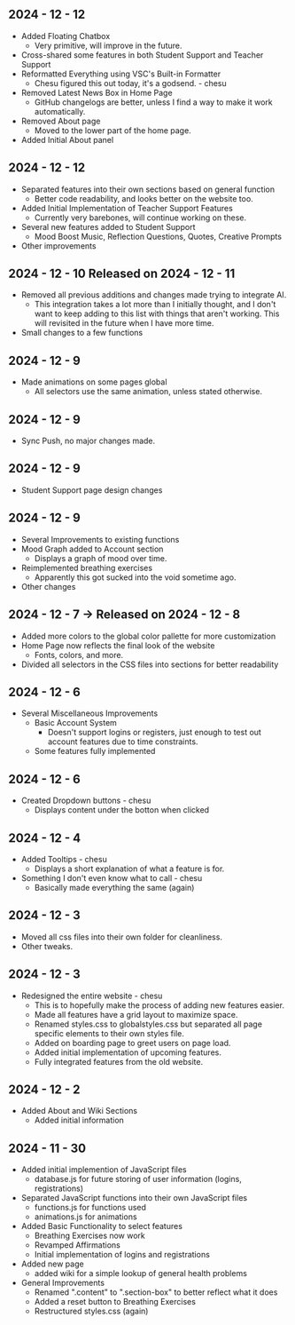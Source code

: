## 2024 - 12 - 12
- Added Floating Chatbox
    - Very primitive, will improve in the future.
- Cross-shared some features in both Student Support and Teacher Support
- Reformatted Everything using VSC's Built-in Formatter
    - Chesu figured this out today, it's a godsend. - chesu
- Removed Latest News Box in Home Page
    - GitHub changelogs are better, unless I find a way to make it work automatically.
- Removed About page
    - Moved to the lower part of the home page.
- Added Initial About panel

## 2024 - 12 - 12
- Separated features into their own sections based on general function
    - Better code readability, and looks better on the website too.
- Added Initial Implementation of Teacher Support Features
    - Currently very barebones, will continue working on these.
- Several new features added to Student Support
    - Mood Boost Music, Reflection Questions, Quotes, Creative Prompts
- Other improvements

## 2024 - 12 - 10 Released on 2024 - 12 - 11
- Removed all previous additions and changes made trying to integrate AI.
    - This integration takes a lot more than I initially thought, and I don't want to keep adding to this list with things that aren't working. 
    This will revisited in the future when I have more time.
- Small changes to a few functions

## 2024 - 12 - 9
- Made animations on some pages global
    - All selectors use the same animation, unless stated otherwise.

## 2024 - 12 - 9
- Sync Push, no major changes made.

## 2024 - 12 - 9
- Student Support page design changes

## 2024 - 12 - 9
- Several Improvements to existing functions
- Mood Graph added to Account section
    - Displays a graph of mood over time.
- Reimplemented breathing exercises
    - Apparently this got sucked into the void sometime ago.
- Other changes

## 2024 - 12 - 7 -> Released on 2024 - 12 - 8
- Added more colors to the global color pallette for more customization
- Home Page now reflects the final look of the website
    - Fonts, colors, and more.
- Divided all selectors in the CSS files into sections for better readability

## 2024 - 12 - 6
- Several Miscellaneous Improvements
    - Basic Account System
        - Doesn't support logins or registers, just enough
        to test out account features due to time constraints.
    - Some features fully implemented

## 2024 - 12 - 6
- Created Dropdown buttons - chesu
    - Displays content under the botton when clicked

## 2024 - 12 - 4
- Added Tooltips - chesu
    - Displays a short explanation of what a feature is for.
- Something I don't even know what to call - chesu
    - Basically made everything the same (again)

## 2024 - 12 - 3
- Moved all css files into their own folder for cleanliness.
- Other tweaks.

## 2024 - 12 - 3
- Redesigned the entire website - chesu
    - This is to hopefully make the process of adding new features easier.
    - Made all features have a grid layout to maximize space.
    - Renamed styles.css to globalstyles.css but separated all page specific
    elements to their own styles file.
    - Added on boarding page to greet users on page load.
    - Added initial implementation of upcoming features.
    - Fully integrated features from the old website.

## 2024 - 12 - 2
- Added About and Wiki Sections
    - Added initial information

## 2024 - 11 - 30
- Added initial implemention of JavaScript files
    - database.js for future storing of user information (logins, registrations)
- Separated JavaScript functions into their own JavaScript files
    - functions.js for functions used
    - animations.js for animations
- Added Basic Functionality to select features
    - Breathing Exercises now work
    - Revamped Affirmations
    - Initial implementation of logins and registrations
- Added new page
    - added wiki for a simple lookup of general health problems
- General Improvements
    - Renamed ".content" to ".section-box" to better reflect what it does
    - Added a reset button to Breathing Exercises
    - Restructured styles.css (again)